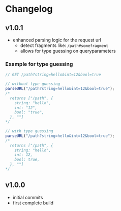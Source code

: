 # Changelog

## v1.0.1

- enhanced parsing logic for the request url
  - detect fragments like: `/path#somefragment`
  - allows for type guessing on queryparameters

### Example for type guessing
```ts
// GET /path?string=hello&int=12&bool=true

// without type guessing
parseURL("/path?string=hello&int=12&bool=true");
/*
  returns ["/path", {
    string: "hello",
    int: "12",
    bool: "true",
  }, ""]
*/

// with type guessing
parseURL("/path?string=hello&int=12&bool=true");
/*
  returns ["/path", {
    string: "hello",
    int: 12,
    bool: true,
  }, ""]
*/
``` 

## v1.0.0

- initial commits
- first complete build